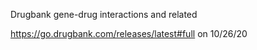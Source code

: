 Drugbank gene-drug interactions and related

https://go.drugbank.com/releases/latest#full on 10/26/20
